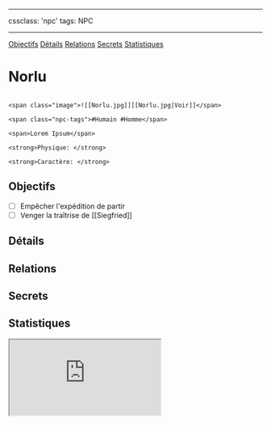 
---

cssclass: 'npc'
tags: NPC

---
<span class="nav">[Objectifs](#Objectifs) [Détails](#Détails)  [Relations](#Relations) [Secrets](#Secrets) [Statistiques](#Statistiques)</span>

# Norlu

```ad-desc

<span class="image">![[Norlu.jpg]][[Norlu.jpg|Voir]]</span>

<span class="npc-tags">#Humain #Homme</span>

<span>Lorem Ipsum</span>

<strong>Physique: </strong>

<strong>Caractère: </strong>
```

## Objectifs
- [ ] Empêcher l'expédition de partir
- [ ] Venger la traîtrise de [[Siegfried]]

## Détails

## Relations

## Secrets

## Statistiques
<iframe class="embedded-statblock" src="https://pathfinderdashboard.com/Creatures/Barghest.html"></iframe>